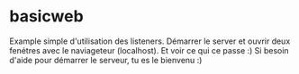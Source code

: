 # basicweb

Example simple d'utilisation des listeners. Démarrer le server et ouvrir deux fenétres avec le naviageteur (localhost). Et voir ce qui ce passe :) Si besoin d'aide pour démarrer le serveur, tu es le bienvenu :)
